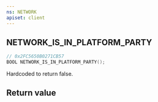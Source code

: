 ```yaml
---
ns: NETWORK
apiset: client
---
```

## NETWORK_IS_IN_PLATFORM_PARTY

```c
// 0x2FC5650B0271CB57
BOOL NETWORK_IS_IN_PLATFORM_PARTY();
```

Hardcoded to return false.


## Return value

